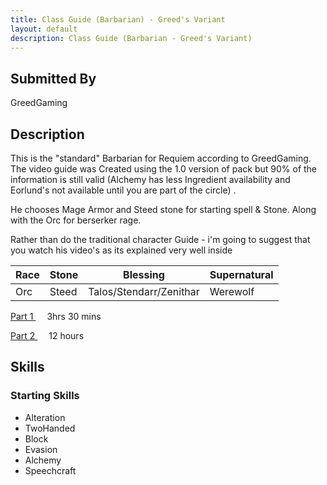 ```yaml
---
title: Class Guide (Barbarian) - Greed's Variant
layout: default
description: Class Guide (Barbarian - Greed's Variant) 
---
```




## Submitted By

GreedGaming

## Description

This is the "standard" Barbarian for Requiem according to GreedGaming. The video guide was Created using the 1.0 version of pack but 90% of the information is still valid (Alchemy has less Ingredient availability and Eorlund's not available until you are part of the circle) .

He chooses Mage Armor and Steed stone for starting spell & Stone. Along with the Orc for berserker rage.

Rather than do the traditional character Guide - i'm going to suggest that you watch his video's as its explained very well inside

Race | Stone | Blessing | Supernatural
|--|--|--|--|
Orc | Steed | Talos/Stendarr/Zenithar | Werewolf

<a href="https://youtu.be/WDFFsRx7vEE?t=1564" target="_blank" rel="noopener noreferrer">Part 1 <svg viewBox="0 0 24 24" aria-labelledby="svg-external-link-title" width="1em" height="1em"><use xlink:href="#svg-external-link"></use></svg></a> 3hrs 30 mins

<a href="https://www.youtube.com/watch?v=8gmDXe_FEto" target="_blank" rel="noopener noreferrer">Part 2 <svg viewBox="0 0 24 24" aria-labelledby="svg-external-link-title" width="1em" height="1em"><use xlink:href="#svg-external-link"></use></svg></a> 12 hours

## Skills 

### Starting Skills

* Alteration
* TwoHanded
* Block
* Evasion
* Alchemy
* Speechcraft





